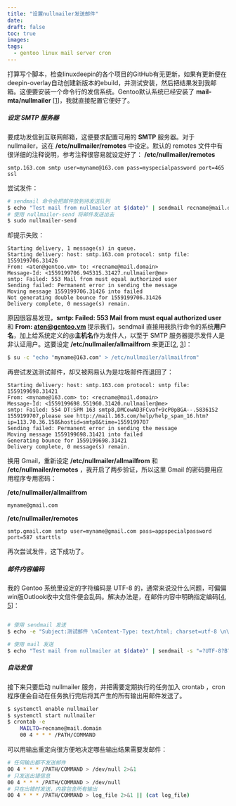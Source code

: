 ```yaml
---
title: "设置nullmailer发送邮件"
date:
draft: false
toc: true
images:
tags:
  - gentoo linux mail server cron
---
```


打算写个脚本，检查linuxdeepin的各个项目的GitHub有无更新，如果有更新便在deepin-overlay自动创建新版本的ebuild，并测试安装，然后把结果发到我邮箱。这便要安装一个命令行的发信系统。Gentoo默认系统已经安装了 **mail-mta/nullmailer** [[1](https://ithelp.ithome.com.tw/articles/10133399)]，我就直接配置它便好了。
##### 设定 SMTP 服务器
要成功发信到互联网邮箱，这便要求配置可用的 **SMTP** 服务器。对于nullmailer，这在 **/etc/nullmailer/remotes** 中设定。默认的 remotes 文件中有很详细的注释说明，参考注释很容易就设定好了：
**/etc/nullmailer/remotes**
```
smtp.163.com smtp user=myname@163.com pass=myspecialpassword port=465 ssl
```
尝试发件：
```bash
# sendmail 命令会把邮件放到待发送队列
$ echo "Test mail from nullmailer at $(date)" | sendmail recname@mail.domain
# 使用 nullmailer-send 将邮件发送出去
$ sudo nullmailer-send
```

却提示失败：
```
Starting delivery, 1 message(s) in queue.
Starting delivery: host: smtp.163.com protocol: smtp file: 1559199706.31426
From: <aten@gentoo.vm> to: <recname@mail.domain>
Message-Id: <1559199706.945315.31427.nullmailer@me>
smtp: Failed: 553 Mail from must equal authorized user
Sending failed: Permanent error in sending the message
Moving message 1559199706.31426 into failed
Not generating double bounce for 1559199706.31426
Delivery complete, 0 message(s) remain.
```
原因很容易发现，**smtp: Failed: 553 Mail from must equal authorized user** 和 **From: <aten@gentoo.vm>** 提示我们，sendmail 直接用我执行命令的系统**用户名**，加上给系统定义的@**主机名**作为发件人，以至于 SMTP 服务器提示发件人是非认证用户。这要设定 **/etc/nullmailer/allmailfrom** 来更正[[2](http://www.troubleshooters.com/linux/nullmailer/), [3](https://unix.stackexchange.com/questions/505750/why-is-nullmailer-appending-my-hostname-to-the-recipient-address)]：
```bash
$ su -c "echo "myname@163.com" > /etc/nullmailer/allmailfrom"
```
再尝试发送测试邮件，却又被网易认为是垃圾邮件而退回了：
```
Starting delivery: host: smtp.163.com protocol: smtp file: 1559199698.31421
From: <myname@163.com> to: <recname@mail.domain>
Message-Id: <1559199698.551960.31420.nullmailer@me>
smtp: Failed: 554 DT:SPM 163 smtp8,DMCowAD3FCvaf+9cP0pBGA--.58361S2 1559199707,please see http://mail.163.com/help/help_spam_16.htm?ip=113.70.36.158&hostid=smtp8&time=1559199707
Sending failed: Permanent error in sending the message
Moving message 1559199698.31421 into failed
Generating bounce for 1559199698.31421
Delivery complete, 0 message(s) remain.
```
换用 Gmail，重新设定 **/etc/nullmailer/allmailfrom** 和 **/etc/nullmailer/remotes** ，我开启了两步验证，所以这里 Gmail 的密码要用应用程序专用密码：

**/etc/nullmailer/allmailfrom**
```
myname@gmail.com
```
**/etc/nullmailer/remotes**
```
smtp.gmail.com smtp user=myname@gmail.com pass=appspecialpassword port=587 starttls
```
再次尝试发件，这下成功了。
##### 邮件内容编码
我的 Gentoo 系统里设定的字符编码是 UTF-8 的，通常来说没什么问题，可偏偏win版Outlook收中文信件便会乱码。解决办法是，在邮件内容中明确指定编码[[4](https://0001111.iteye.com/blog/1539446), [5](https://superuser.com/questions/243152/how-to-send-email-message-content-as-html-rather-than-plain-text)]：
```bash

# 使用 sendmail 发送
$ echo -e "Subject:测试邮件 \nContent-Type: text/html; charset=utf-8 \n\n Test mail from nullmailer at $(date)\n" | sendmail  recname@mail.domain

# 使用 mail 发送
$ echo "Test mail from nullmailer at $(date)" | sendmail -s "=?UTF-8?B?`echo "Test mail" | base64`?="  recname@mail.domain
```
##### 自动发信 
接下来只要启动 nullmailer 服务，并把需要定期执行的任务加入 crontab ，cron 程序便会自动在任务执行完后将其产生的所有输出用邮件发送了。
```bash
$ systemctl enable nullmailer
$ systemctl start nullmailer
$ crontab -e
    MAILTO=recname@mail.domain
    00 4 * * * /PATH/COMMAND
```
可以用输出重定向很方便地决定哪些输出结果需要发邮件：
```bash
# 任何输出都不发送邮件
00 4 * * * /PATH/COMMAND > /dev/null 2>&1
# 只发送出错信息
00 4 * * * /PATH/COMMAND > /dev/null
# 只在出错时发送，内容包含所有输出
00 4 * * * /PATH/COMMAND > log_file 2>&1 || (cat log_file)

```
